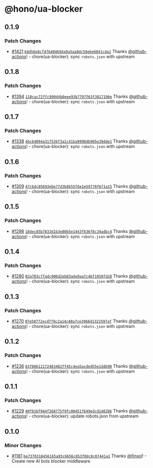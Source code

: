 # @hono/ua-blocker

## 0.1.9

### Patch Changes

- [#1421](https://github.com/honojs/middleware/pull/1421) [`64d56e8cf4f6404694a9a5aa8dc58ebe6041cda1`](https://github.com/honojs/middleware/commit/64d56e8cf4f6404694a9a5aa8dc58ebe6041cda1) Thanks [@github-actions](https://github.com/apps/github-actions)! - chore(ua-blocker): sync `robots.json` with upstream

## 0.1.8

### Patch Changes

- [#1394](https://github.com/honojs/middleware/pull/1394) [`118cac72ffc990d4b0eee93b7797f63f3817196e`](https://github.com/honojs/middleware/commit/118cac72ffc990d4b0eee93b7797f63f3817196e) Thanks [@github-actions](https://github.com/apps/github-actions)! - chore(ua-blocker): sync `robots.json` with upstream

## 0.1.7

### Patch Changes

- [#1338](https://github.com/honojs/middleware/pull/1338) [`4bc64094a317536f3a1c41ba9998db905e39dde1`](https://github.com/honojs/middleware/commit/4bc64094a317536f3a1c41ba9998db905e39dde1) Thanks [@github-actions](https://github.com/apps/github-actions)! - chore(ua-blocker): sync `robots.json` with upstream

## 0.1.6

### Patch Changes

- [#1309](https://github.com/honojs/middleware/pull/1309) [`47cb4c85693ebe77d3b8b55f6e1e59778f671a15`](https://github.com/honojs/middleware/commit/47cb4c85693ebe77d3b8b55f6e1e59778f671a15) Thanks [@github-actions](https://github.com/apps/github-actions)! - chore(ua-blocker): sync `robots.json` with upstream

## 0.1.5

### Patch Changes

- [#1298](https://github.com/honojs/middleware/pull/1298) [`18dec85b7833d1b3e80b5e1443f636f8c34adbc4`](https://github.com/honojs/middleware/commit/18dec85b7833d1b3e80b5e1443f636f8c34adbc4) Thanks [@github-actions](https://github.com/apps/github-actions)! - chore(ua-blocker): sync `robots.json` with upstream

## 0.1.4

### Patch Changes

- [#1280](https://github.com/honojs/middleware/pull/1280) [`02a703cffadc906d2eb83ada9aa7c4bf1950fd28`](https://github.com/honojs/middleware/commit/02a703cffadc906d2eb83ada9aa7c4bf1950fd28) Thanks [@github-actions](https://github.com/apps/github-actions)! - chore(ua-blocker): sync `robots.json` with upstream

## 0.1.3

### Patch Changes

- [#1270](https://github.com/honojs/middleware/pull/1270) [`07e50772ecd7f0c2a14c48a7ce3966d1322597af`](https://github.com/honojs/middleware/commit/07e50772ecd7f0c2a14c48a7ce3966d1322597af) Thanks [@github-actions](https://github.com/apps/github-actions)! - chore(ua-blocker): sync `robots.json` with upstream

## 0.1.2

### Patch Changes

- [#1236](https://github.com/honojs/middleware/pull/1236) [`63788612172483482ff45c4ea5acded55e1ddb90`](https://github.com/honojs/middleware/commit/63788612172483482ff45c4ea5acded55e1ddb90) Thanks [@github-actions](https://github.com/apps/github-actions)! - chore(ua-blocker): sync `robots.json` with upstream

## 0.1.1

### Patch Changes

- [#1229](https://github.com/honojs/middleware/pull/1229) [`40f916f944f368775f9fc00451f649edcd140286`](https://github.com/honojs/middleware/commit/40f916f944f368775f9fc00451f649edcd140286) Thanks [@github-actions](https://github.com/apps/github-actions)! - chore(ua-blocker): update robots.json from upstream

## 0.1.0

### Minor Changes

- [#1181](https://github.com/honojs/middleware/pull/1181) [`be7370318456165a93c6656c853f0dc8c87441a1`](https://github.com/honojs/middleware/commit/be7370318456165a93c6656c853f0dc8c87441a1) Thanks [@finxol](https://github.com/finxol)! - Create new AI bots blocker middleware

